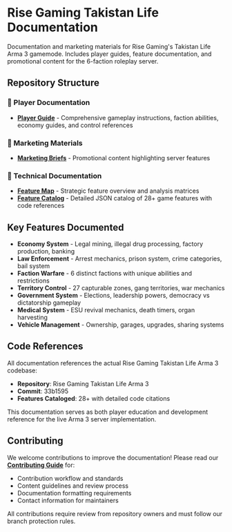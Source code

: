 # Rise Gaming Takistan Life Documentation

Documentation and marketing materials for Rise Gaming's Takistan Life Arma 3 gamemode. Includes player guides, feature documentation, and promotional content for the 6-faction roleplay server.

## Repository Structure

### 📖 Player Documentation
- **[Player Guide](docs/player-guides/USER_GUIDE.md)** - Comprehensive gameplay instructions, faction abilities, economy guides, and control references

### 🎯 Marketing Materials  
- **[Marketing Briefs](docs/marketing/AD_BRIEFS.md)** - Promotional content highlighting server features

### 🔧 Technical Documentation
- **[Feature Map](docs/technical/FEATURE_MAP.md)** - Strategic feature overview and analysis matrices
- **[Feature Catalog](docs/technical/feature_catalog.json)** - Detailed JSON catalog of 28+ game features with code references

## Key Features Documented

- **Economy System** - Legal mining, illegal drug processing, factory production, banking
- **Law Enforcement** - Arrest mechanics, prison system, crime categories, bail system  
- **Faction Warfare** - 6 distinct factions with unique abilities and restrictions
- **Territory Control** - 27 capturable zones, gang territories, war mechanics
- **Government System** - Elections, leadership powers, democracy vs dictatorship gameplay
- **Medical System** - ESU revival mechanics, death timers, organ harvesting
- **Vehicle Management** - Ownership, garages, upgrades, sharing systems

## Code References

All documentation references the actual Rise Gaming Takistan Life Arma 3 codebase:
- **Repository**: Rise Gaming Takistan Life Arma 3
- **Commit**: 33b1595
- **Features Cataloged**: 28+ with detailed code citations

This documentation serves as both player education and development reference for the live Arma 3 server implementation.

## Contributing

We welcome contributions to improve the documentation! Please read our **[Contributing Guide](CONTRIBUTING.md)** for:
- Contribution workflow and standards
- Content guidelines and review process  
- Documentation formatting requirements
- Contact information for maintainers

All contributions require review from repository owners and must follow our branch protection rules.
